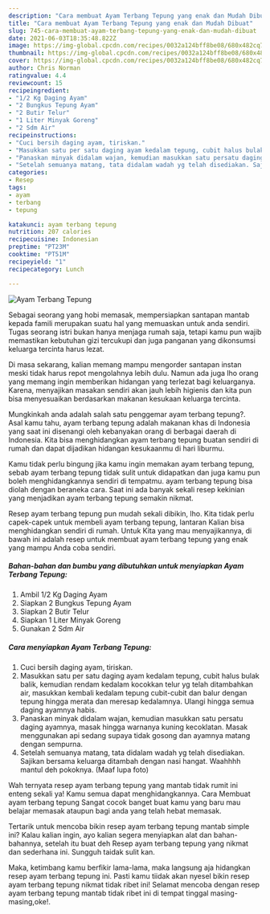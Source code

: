 ```yaml
---
description: "Cara membuat Ayam Terbang Tepung yang enak dan Mudah Dibuat"
title: "Cara membuat Ayam Terbang Tepung yang enak dan Mudah Dibuat"
slug: 745-cara-membuat-ayam-terbang-tepung-yang-enak-dan-mudah-dibuat
date: 2021-06-03T18:35:48.822Z
image: https://img-global.cpcdn.com/recipes/0032a124bff8be08/680x482cq70/ayam-terbang-tepung-foto-resep-utama.jpg
thumbnail: https://img-global.cpcdn.com/recipes/0032a124bff8be08/680x482cq70/ayam-terbang-tepung-foto-resep-utama.jpg
cover: https://img-global.cpcdn.com/recipes/0032a124bff8be08/680x482cq70/ayam-terbang-tepung-foto-resep-utama.jpg
author: Chris Norman
ratingvalue: 4.4
reviewcount: 15
recipeingredient:
- "1/2 Kg Daging Ayam"
- "2 Bungkus Tepung Ayam"
- "2 Butir Telur"
- "1 Liter Minyak Goreng"
- "2 Sdm Air"
recipeinstructions:
- "Cuci bersih daging ayam, tiriskan."
- "Masukkan satu per satu daging ayam kedalam tepung, cubit halus bulak balik, kemudian rendam kedalam kocokkan telur yg telah ditambahkan air, masukkan kembali kedalam tepung cubit-cubit dan balur dengan tepung hingga merata dan meresap kedalamnya. Ulangi hingga semua daging ayamnya habis."
- "Panaskan minyak didalam wajan, kemudian masukkan satu persatu daging ayamnya, masak hingga warnanya kuning kecoklatan. Masak menggunakan api sedang supaya tidak gosong dan ayamnya matang dengan sempurna."
- "Setelah semuanya matang, tata didalam wadah yg telah disediakan. Sajikan bersama keluarga ditambah dengan nasi hangat. Waahhhh mantul deh pokoknya. (Maaf lupa foto)"
categories:
- Resep
tags:
- ayam
- terbang
- tepung

katakunci: ayam terbang tepung 
nutrition: 207 calories
recipecuisine: Indonesian
preptime: "PT23M"
cooktime: "PT51M"
recipeyield: "1"
recipecategory: Lunch

---
```



![Ayam Terbang Tepung](https://img-global.cpcdn.com/recipes/0032a124bff8be08/680x482cq70/ayam-terbang-tepung-foto-resep-utama.jpg)

Sebagai seorang yang hobi memasak, mempersiapkan santapan mantab kepada famili merupakan suatu hal yang memuaskan untuk anda sendiri. Tugas seorang istri bukan hanya menjaga rumah saja, tetapi kamu pun wajib memastikan kebutuhan gizi tercukupi dan juga panganan yang dikonsumsi keluarga tercinta harus lezat.

Di masa  sekarang, kalian memang mampu mengorder santapan instan meski tidak harus repot mengolahnya lebih dulu. Namun ada juga lho orang yang memang ingin memberikan hidangan yang terlezat bagi keluarganya. Karena, menyajikan masakan sendiri akan jauh lebih higienis dan kita pun bisa menyesuaikan berdasarkan makanan kesukaan keluarga tercinta. 



Mungkinkah anda adalah salah satu penggemar ayam terbang tepung?. Asal kamu tahu, ayam terbang tepung adalah makanan khas di Indonesia yang saat ini disenangi oleh kebanyakan orang di berbagai daerah di Indonesia. Kita bisa menghidangkan ayam terbang tepung buatan sendiri di rumah dan dapat dijadikan hidangan kesukaanmu di hari liburmu.

Kamu tidak perlu bingung jika kamu ingin memakan ayam terbang tepung, sebab ayam terbang tepung tidak sulit untuk didapatkan dan juga kamu pun boleh menghidangkannya sendiri di tempatmu. ayam terbang tepung bisa diolah dengan beraneka cara. Saat ini ada banyak sekali resep kekinian yang menjadikan ayam terbang tepung semakin nikmat.

Resep ayam terbang tepung pun mudah sekali dibikin, lho. Kita tidak perlu capek-capek untuk membeli ayam terbang tepung, lantaran Kalian bisa menghidangkan sendiri di rumah. Untuk Kita yang mau menyajikannya, di bawah ini adalah resep untuk membuat ayam terbang tepung yang enak yang mampu Anda coba sendiri.

<!--inarticleads1-->

##### Bahan-bahan dan bumbu yang dibutuhkan untuk menyiapkan Ayam Terbang Tepung:

1. Ambil 1/2 Kg Daging Ayam
1. Siapkan 2 Bungkus Tepung Ayam
1. Siapkan 2 Butir Telur
1. Siapkan 1 Liter Minyak Goreng
1. Gunakan 2 Sdm Air




<!--inarticleads2-->

##### Cara menyiapkan Ayam Terbang Tepung:

1. Cuci bersih daging ayam, tiriskan.
1. Masukkan satu per satu daging ayam kedalam tepung, cubit halus bulak balik, kemudian rendam kedalam kocokkan telur yg telah ditambahkan air, masukkan kembali kedalam tepung cubit-cubit dan balur dengan tepung hingga merata dan meresap kedalamnya. Ulangi hingga semua daging ayamnya habis.
1. Panaskan minyak didalam wajan, kemudian masukkan satu persatu daging ayamnya, masak hingga warnanya kuning kecoklatan. Masak menggunakan api sedang supaya tidak gosong dan ayamnya matang dengan sempurna.
1. Setelah semuanya matang, tata didalam wadah yg telah disediakan. Sajikan bersama keluarga ditambah dengan nasi hangat. Waahhhh mantul deh pokoknya. (Maaf lupa foto)




Wah ternyata resep ayam terbang tepung yang mantab tidak rumit ini enteng sekali ya! Kamu semua dapat menghidangkannya. Cara Membuat ayam terbang tepung Sangat cocok banget buat kamu yang baru mau belajar memasak ataupun bagi anda yang telah hebat memasak.

Tertarik untuk mencoba bikin resep ayam terbang tepung mantab simple ini? Kalau kalian ingin, ayo kalian segera menyiapkan alat dan bahan-bahannya, setelah itu buat deh Resep ayam terbang tepung yang nikmat dan sederhana ini. Sungguh taidak sulit kan. 

Maka, ketimbang kamu berfikir lama-lama, maka langsung aja hidangkan resep ayam terbang tepung ini. Pasti kamu tiidak akan nyesel bikin resep ayam terbang tepung nikmat tidak ribet ini! Selamat mencoba dengan resep ayam terbang tepung mantab tidak ribet ini di tempat tinggal masing-masing,oke!.

